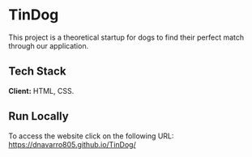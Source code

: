 # TinDog
This project is a theoretical startup for dogs to find their perfect match through our application. 

## Tech Stack
**Client:** HTML, CSS.

## Run Locally
To access the website click on the following URL:\
https://dnavarro805.github.io/TinDog/
